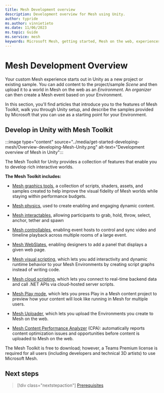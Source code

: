 ```yaml
---
title: Mesh Development overview
description: Development overview for Mesh using Unity.
author: typride
ms.author: vinnietieto
ms.date: 11/06/2023
ms.topic: Guide
ms.service: mesh
keywords: Microsoft Mesh, getting started, Mesh on the web, experiences, environments
---
```


# Mesh Development Overview

Your custom Mesh experience starts out in Unity as a new project or existing sample. You can add content to the project/sample *Scene* and then upload it to a world in Mesh on the web as an *Environment*. An *organizer* can then create a Mesh event based on your Environment.

In this section, you'll find articles that introduce you to the features of Mesh Toolkit, walk you through Unity setup, and describe the samples provided by Microsoft that you can use as a starting point for your Environment.

## Develop in Unity with Mesh Toolkit

:::image type="content" source="../media/get-started-developing-mesh/Overview-developing-Mesh-Unity.png" alt-text="Development overview of Mesh in Unity":::

The Mesh Toolkit for Unity provides a collection of features that enable you to develop rich interactive worlds.

**The Mesh Toolkit includes:**

* [Mesh graphics tools](design/overview.md), a collection of scripts, shaders, assets, and samples created to help improve the visual fidelity of Mesh worlds while staying within performance budgets.

* [Mesh physics](enhance-your-environment/physics/mesh-physics-overview.md), used to create enabling and engaging dynamic content.

* [Mesh interactables](enhance-your-environment/avatar-and-object-interactions/interactables.md), allowing participants to grab, hold, throw, select, anchor, tether and spawn

* [Mesh controllables](enhance-your-environment/multi-room-sync.md), enabling event hosts to control and sync video and timeline playback across multiple rooms of a large event.

* [Mesh WebSlates](enhance-your-environment/webcontent.md), enabling designers to add a panel that displays a given web page.

* [Mesh visual scripting](script-your-scene-logic/visual-scripting/visual-scripting-overview.md), which lets you add interactivity and dynamic runtime behavior to your Mesh Environments by creating script graphs instead of writing code.

* [Mesh cloud scripting](script-your-scene-logic/cloud-scripting/cloud-scripting-basic-concepts.md), which lets you connect to real-time backend data and call .NET APIs via cloud-hosted server scripts.

* [Mesh Play mode](debug-and-optimize-performance/mesh-emulator.md), which lets you press Play in a Mesh content project to preview how your content will look like running in Mesh for multiple users.

* [Mesh Uploader](make-your-environment-available/build-and-publish-your-environment.md), which lets you upload the Environments you create to Mesh on the web.

* [Mesh Content Performance Analyzer](debug-and-optimize-performance/cpa.md) (CPA): automatically reports content optimization issues and opportunities before content is uploaded to Mesh on the web.

The Mesh Toolkit is free to download; however, a Teams Premium license is required for all users (including developers and technical 3D artists) to use Microsoft Mesh.

## Next steps

 > [!div class="nextstepaction"]
 > [Prerequisites](getting-started/prerequisites.md)
